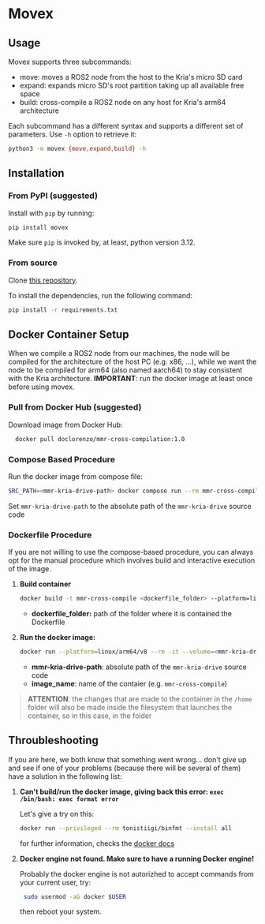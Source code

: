 # Movex

## Usage
Movex supports three subcommands:
 - move: moves a ROS2 node from the host to the Kria's micro SD card
 - expand: expands micro SD's root partition taking up all available free space
 - build: cross-compile a ROS2 node on any host for Kria's arm64 architecture

Each subcommand has a different syntax and supports a different set of parameters.
Use `-h` option to retrieve it:
```bash
python3 -m movex {move,expand,build} -h
```

## Installation
### From PyPI (suggested)
Install with `pip` by running:
```bash
pip install movex
```

Make sure `pip` is invoked by, at least, python version 3.12.

### From source
Clone [this repository](https://github.com/MMR-Electric-Driverless/movex).

To install the dependencies, run the following command:
```bash
pip install -r requirements.txt
```

## Docker Container Setup

When we compile a ROS2 node from our machines, the node will be compiled for the architecture of the host PC (e.g. x86, ...), while we want the node to be compiled for arm64 (also named aarch64) to stay consistent with the Kria architecture. **IMPORTANT**: run the docker image at least once before using movex.

### Pull from Docker Hub (suggested)

Download image from Docker Hub:
```bash 
  docker pull doclorenzo/mmr-cross-compilation:1.0
```

### Compose Based Procedure
Run the docker image from compose file:
```bash
SRC_PATH=<mmr-kria-drive-path> docker compose run --rm mmr-cross-compile-container
```
   
Set `mmr-kria-drive-path` to the absolute path of the `mmr-kria-drive` source code

### Dockerfile Procedure
If you are not willing to use the compose-based procedure, you can always opt for the manual procedure which involves build and interactive execution of the image.

1. **Build container**
    ```bash
    docker build -t mmr-cross-compile <dockerfile_folder> --platform=linux/arm64/v8
    ```
   - **dockerfile_folder:** path of the folder where it is contained the Dockerfile
 
 2. **Run the docker image:**
    ```bash
    docker run --platform=linux/arm64/v8 --rm -it --volume=<mmr-kria-drive-path>:/home/mmr-kria-drive <image_name> 

    ```
    - **mmr-kria-drive-path**: absolute path of the `mmr-kria-drive` source code
    - **image_name**: name of the contaier (e.g. `mmr-cross-compile`)

> **ATTENTION**: the changes that are made to the container in the `/home` folder will also be made inside the filesystem that launches the container, so in this case, in the <mmr-kria-drive> folder

## Throubleshooting
If you are here, we both know that something went wrong... don't give up and see if one of your problems (because there will be several of them) have a solution in the following list:

1.  **Can't build/run the docker image, giving back this error: `exec /bin/bash: exec format error `**
    
    Let's give a try on this:

    ```bash 
    docker run --privileged --rm tonistiigi/binfmt --install all 
    ```

    for further information, checks the [docker docs](https://docs.docker.com/build/building/multi-platform/)

2. **Docker engine not found. Make sure to have a running Docker engine!** 
   
   Probably the docker engine is not autorizhed to accept commands from your current user, try:
   ```bash
    sudo usermod -aG docker $USER
   ```
   then reboot your system.
